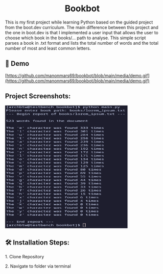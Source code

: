 <h1 align="center" id="title">Bookbot</h1>

<p id="description">This is my first project while learning Python based on the guided project from the boot.dev curriculum. The main difference between this project and the one in boot.dev is that I implemented a user input that allows the user to choose which book in the books/... path to analyse. This simple script parses a book in .txt format and lists the total number of words and the total number of most and least common letters.</p>

<h2>🚀 Demo</h2>

[https://github.com/manonmars69/bookbot/blob/main/media/demo.gif](https://github.com/manonmars69/bookbot/blob/main/media/demo.gif)

<h2>Project Screenshots:</h2>

<img src="https://github.com/manonmars69/bookbot/blob/main/media/demo.png?raw=true" alt="project-screenshot" width="400" height="400/">

<h2>🛠️ Installation Steps:</h2>

<p>1. Clone Repository</p>

<p>2. Navigate to folder via terminal</p>